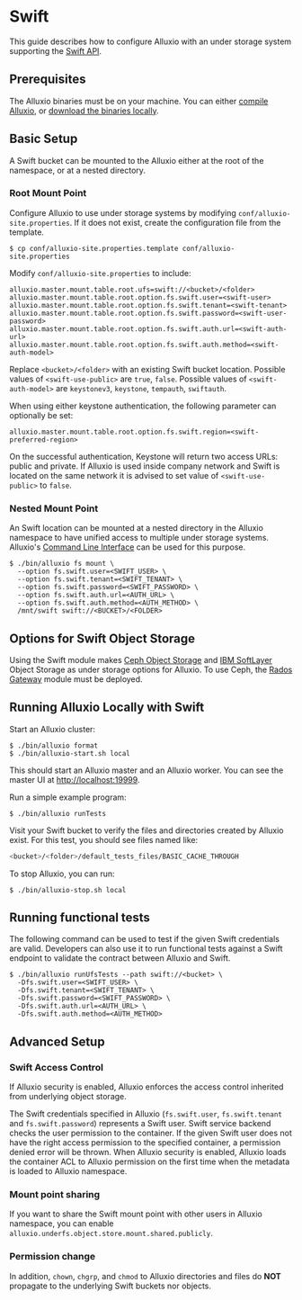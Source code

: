 # Swift


This guide describes how to configure Alluxio with an under storage system supporting the
[Swift API](http://docs.openstack.org/developer/swift/).

## Prerequisites

The Alluxio binaries must be on your machine. You can either
[compile Alluxio](../contributor/Building-Alluxio-From-Source.md), or
[download the binaries locally](../deploy/Running-Alluxio-Locally.md).

## Basic Setup

A Swift bucket can be mounted to the Alluxio either at the root of the namespace, or at a nested directory.

### Root Mount Point

Configure Alluxio to use under storage systems by modifying
`conf/alluxio-site.properties`. If it does not exist, create the configuration file from the
template.

```console
$ cp conf/alluxio-site.properties.template conf/alluxio-site.properties
```

Modify `conf/alluxio-site.properties` to include:

```properties
alluxio.master.mount.table.root.ufs=swift://<bucket>/<folder>
alluxio.master.mount.table.root.option.fs.swift.user=<swift-user>
alluxio.master.mount.table.root.option.fs.swift.tenant=<swift-tenant>
alluxio.master.mount.table.root.option.fs.swift.password=<swift-user-password>
alluxio.master.mount.table.root.option.fs.swift.auth.url=<swift-auth-url>
alluxio.master.mount.table.root.option.fs.swift.auth.method=<swift-auth-model>
```

Replace `<bucket>/<folder>` with an existing Swift bucket location. Possible values of
`<swift-use-public>` are `true`, `false`. Possible values of `<swift-auth-model>` are `keystonev3`,
`keystone`, `tempauth`, `swiftauth`. 

When using either keystone authentication, the following parameter can optionally be set:

```properties
alluxio.master.mount.table.root.option.fs.swift.region=<swift-preferred-region>
```

On the successful authentication, Keystone will return two access URLs: public and private. If
Alluxio is used inside company network and Swift is located on the same network it is advised to set
value of `<swift-use-public>`  to `false`.

### Nested Mount Point

An Swift location can be mounted at a nested directory in the Alluxio namespace to have unified access
to multiple under storage systems. Alluxio's [Command Line Interface](../operation/User-CLI.md) can be used for this purpose.

```console
$ ./bin/alluxio fs mount \
  --option fs.swift.user=<SWIFT_USER> \
  --option fs.swift.tenant=<SWIFT_TENANT> \
  --option fs.swift.password=<SWIFT_PASSWORD> \
  --option fs.swift.auth.url=<AUTH_URL> \
  --option fs.swift.auth.method=<AUTH_METHOD> \
  /mnt/swift swift://<BUCKET>/<FOLDER>
```

## Options for Swift Object Storage

Using the Swift module makes [Ceph Object Storage](https://ceph.com/ceph-storage/object-storage/)
and [IBM SoftLayer](https://www.ibm.com/cloud/object-storage) Object Storage as under storage options
for Alluxio. To use Ceph, the [Rados Gateway](http://docs.ceph.com/docs/master/radosgw/) module must
be deployed.

## Running Alluxio Locally with Swift

Start an Alluxio cluster:

```console
$ ./bin/alluxio format
$ ./bin/alluxio-start.sh local
```

This should start an Alluxio master and an Alluxio worker. You can see the master UI at
[http://localhost:19999](http://localhost:19999).

Run a simple example program:

```console
$ ./bin/alluxio runTests
```

Visit your Swift bucket to verify the files and directories created
by Alluxio exist. For this test, you should see files named like:

```bash
<bucket>/<folder>/default_tests_files/BASIC_CACHE_THROUGH
```

To stop Alluxio, you can run:

```console
$ ./bin/alluxio-stop.sh local
```

## Running functional tests

The following command can be used to test if the given Swift credentials are valid.
Developers can also use it to run functional tests against a Swift endpoint 
to validate the contract between Alluxio and Swift.

```console
$ ./bin/alluxio runUfsTests --path swift://<bucket> \
  -Dfs.swift.user=<SWIFT_USER> \
  -Dfs.swift.tenant=<SWIFT_TENANT> \
  -Dfs.swift.password=<SWIFT_PASSWORD> \
  -Dfs.swift.auth.url=<AUTH_URL> \
  -Dfs.swift.auth.method=<AUTH_METHOD> 
```

## Advanced Setup

### Swift Access Control

If Alluxio security is enabled, Alluxio enforces the access control inherited from underlying object
storage.

The Swift credentials specified in Alluxio (`fs.swift.user`, `fs.swift.tenant` and
`fs.swift.password`) represents a Swift user. Swift service backend checks the user permission to
the container. If the given Swift user does not have the right access permission to the specified
container, a permission denied error will be thrown. When Alluxio security is enabled, Alluxio loads
the container ACL to Alluxio permission on the first time when the metadata is loaded to Alluxio
namespace.

### Mount point sharing

If you want to share the Swift mount point with other users in Alluxio namespace, you can enable
`alluxio.underfs.object.store.mount.shared.publicly`.

### Permission change

In addition, `chown`, `chgrp`, and `chmod` to Alluxio directories and files do **NOT** propagate to the underlying
Swift buckets nor objects.
